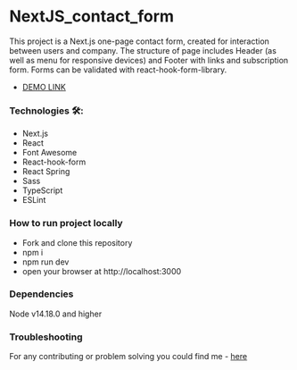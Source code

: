 # NextJS_contact_form

This project is a Next.js one-page contact form, created for interaction between users and company. The structure of page includes Header (as well as menu for responsive devices) and Footer with links and subscription form. Forms can be validated with react-hook-form-library.

- [DEMO LINK](https://contact-form-next-js-1.vercel.app/)

### Technologies 🛠️:
 - Next.js
 - React
 - Font Awesome
 - React-hook-form
 - React Spring
 - Sass
 - TypeScript
 - ESLint

### How to run project locally
* Fork and clone this repository
* npm i
* npm run dev
* open your browser at http://localhost:3000

### Dependencies
Node v14.18.0 and higher

### Troubleshooting
For any contributing or problem solving you could find me - [here](https://t.me/ponomarenko_nataliia)
